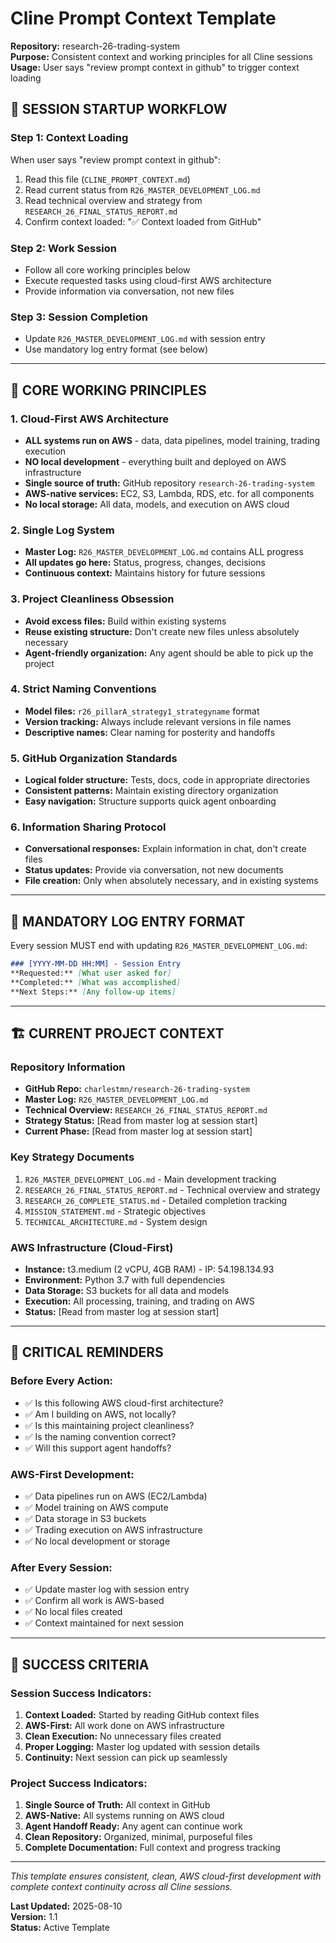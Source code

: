 # Cline Prompt Context Template
**Repository:** research-26-trading-system  
**Purpose:** Consistent context and working principles for all Cline sessions  
**Usage:** User says "review prompt context in github" to trigger context loading

## 🔄 SESSION STARTUP WORKFLOW

### Step 1: Context Loading
When user says "review prompt context in github":
1. Read this file (`CLINE_PROMPT_CONTEXT.md`)
2. Read current status from `R26_MASTER_DEVELOPMENT_LOG.md`
3. Read technical overview and strategy from `RESEARCH_26_FINAL_STATUS_REPORT.md`
4. Confirm context loaded: "✅ Context loaded from GitHub"

### Step 2: Work Session
- Follow all core working principles below
- Execute requested tasks using cloud-first AWS architecture
- Provide information via conversation, not new files

### Step 3: Session Completion
- Update `R26_MASTER_DEVELOPMENT_LOG.md` with session entry
- Use mandatory log entry format (see below)

---

## 🎯 CORE WORKING PRINCIPLES

### 1. **Cloud-First AWS Architecture**
- **ALL systems run on AWS** - data, data pipelines, model training, trading execution
- **NO local development** - everything built and deployed on AWS infrastructure
- **Single source of truth:** GitHub repository `research-26-trading-system`
- **AWS-native services:** EC2, S3, Lambda, RDS, etc. for all components
- **No local storage:** All data, models, and execution on AWS cloud

### 2. **Single Log System**
- **Master Log:** `R26_MASTER_DEVELOPMENT_LOG.md` contains ALL progress
- **All updates go here:** Status, progress, changes, decisions
- **Continuous context:** Maintains history for future sessions

### 3. **Project Cleanliness Obsession**
- **Avoid excess files:** Build within existing systems
- **Reuse existing structure:** Don't create new files unless absolutely necessary
- **Agent-friendly organization:** Any agent should be able to pick up the project

### 4. **Strict Naming Conventions**
- **Model files:** `r26_pillarA_strategy1_strategyname` format
- **Version tracking:** Always include relevant versions in file names
- **Descriptive names:** Clear naming for posterity and handoffs

### 5. **GitHub Organization Standards**
- **Logical folder structure:** Tests, docs, code in appropriate directories
- **Consistent patterns:** Maintain existing directory organization
- **Easy navigation:** Structure supports quick agent onboarding

### 6. **Information Sharing Protocol**
- **Conversational responses:** Explain information in chat, don't create files
- **Status updates:** Provide via conversation, not new documents
- **File creation:** Only when absolutely necessary, and in existing systems

---

## 📝 MANDATORY LOG ENTRY FORMAT

Every session MUST end with updating `R26_MASTER_DEVELOPMENT_LOG.md`:

```markdown
### [YYYY-MM-DD HH:MM] - Session Entry
**Requested:** [What user asked for]
**Completed:** [What was accomplished]
**Next Steps:** [Any follow-up items]
```

---

## 🏗️ CURRENT PROJECT CONTEXT

### Repository Information
- **GitHub Repo:** `charlestmn/research-26-trading-system`
- **Master Log:** `R26_MASTER_DEVELOPMENT_LOG.md`
- **Technical Overview:** `RESEARCH_26_FINAL_STATUS_REPORT.md`
- **Strategy Status:** [Read from master log at session start]
- **Current Phase:** [Read from master log at session start]

### Key Strategy Documents
1. `R26_MASTER_DEVELOPMENT_LOG.md` - Main development tracking
2. `RESEARCH_26_FINAL_STATUS_REPORT.md` - Technical overview and strategy
3. `RESEARCH_26_COMPLETE_STATUS.md` - Detailed completion tracking
4. `MISSION_STATEMENT.md` - Strategic objectives
5. `TECHNICAL_ARCHITECTURE.md` - System design

### AWS Infrastructure (Cloud-First)
- **Instance:** t3.medium (2 vCPU, 4GB RAM) - IP: 54.198.134.93
- **Environment:** Python 3.7 with full dependencies
- **Data Storage:** S3 buckets for all data and models
- **Execution:** All processing, training, and trading on AWS
- **Status:** [Read from master log at session start]

---

## 🚨 CRITICAL REMINDERS

### Before Every Action:
- ✅ Is this following AWS cloud-first architecture?
- ✅ Am I building on AWS, not locally?
- ✅ Is this maintaining project cleanliness?
- ✅ Is the naming convention correct?
- ✅ Will this support agent handoffs?

### AWS-First Development:
- ✅ Data pipelines run on AWS (EC2/Lambda)
- ✅ Model training on AWS compute
- ✅ Data storage in S3 buckets
- ✅ Trading execution on AWS infrastructure
- ✅ No local development or storage

### After Every Session:
- ✅ Update master log with session entry
- ✅ Confirm all work is AWS-based
- ✅ No local files created
- ✅ Context maintained for next session

---

## 🎯 SUCCESS CRITERIA

### Session Success Indicators:
1. **Context Loaded:** Started by reading GitHub context files
2. **AWS-First:** All work done on AWS infrastructure
3. **Clean Execution:** No unnecessary files created
4. **Proper Logging:** Master log updated with session details
5. **Continuity:** Next session can pick up seamlessly

### Project Success Indicators:
1. **Single Source of Truth:** All context in GitHub
2. **AWS-Native:** All systems running on AWS cloud
3. **Agent Handoff Ready:** Any agent can continue work
4. **Clean Repository:** Organized, minimal, purposeful files
5. **Complete Documentation:** Full context and progress tracking

---

*This template ensures consistent, clean, AWS cloud-first development with complete context continuity across all Cline sessions.*

**Last Updated:** 2025-08-10  
**Version:** 1.1  
**Status:** Active Template